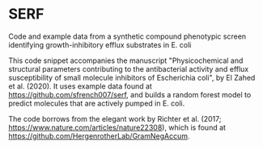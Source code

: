 # SERF
Code and example data from a synthetic compound phenotypic screen identifying growth-inhibitory efflux substrates in E. coli

This code snippet accompanies the manuscript "Physicochemical and structural parameters contributing to the 
antibacterial activity and efflux susceptibility of small molecule inhibitors of Escherichia coli", by 
El Zahed et al. (2020).  It uses example data found at https://github.com/sfrench007/serf, and builds a random forest 
model to predict molecules that are actively pumped in E. coli.  

The code borrows from the elegant work by Richter et al. (2017; https://www.nature.com/articles/nature22308),
which is found at https://github.com/HergenrotherLab/GramNegAccum.  
